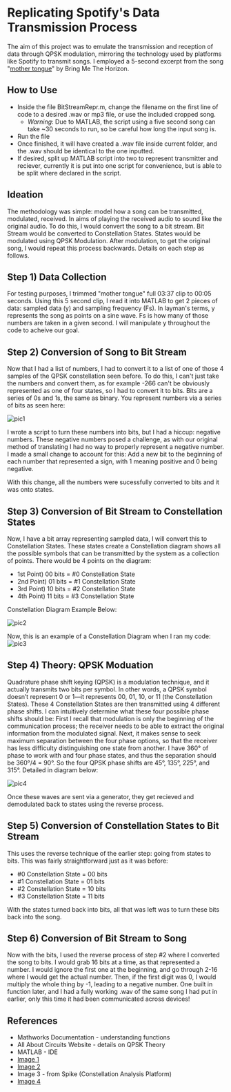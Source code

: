 # Replicating Spotify's Data Transmission Process
The aim of this project was to emulate the transmission and reception of data through QPSK modulation, mirroring the technology used by platforms like Spotify to transmit songs. I employed a 5-second excerpt from the song "[mother tongue](https://www.youtube.com/watch?v=-aC_TSkGvPw)" by Bring Me The Horizon. 

## How to Use
* Inside the file BitStreamRepr.m, change the filename on the first line of code to a desired .wav or mp3 file, or use the included cropped song.
  * *Warning*: Due to MATLAB, the script using a five second song can take ~30 seconds to run, so be careful how long the input song is.
* Run the file
* Once finished, it will have created a .wav file inside current folder, and the .wav should be identical to the one inputted.
* If desired, split up MATLAB script into two to represent transmitter and reciever, currently it is put into one script for convenience, but is able to be split where declared in the script.


## Ideation
The methodology was simple: model how a song can be transmitted, modulated, received. In aims of playing the received audio to sound like the original audio. To do this, I would convert the song
to a bit stream. Bit Stream would be converted to Constellation States. States would be modulated using QPSK Modulation. After modulation, to get the original song, I would repeat this process backwards.
Details on each step as follows.

## Step 1) Data Collection
For testing purposes, I trimmed "mother tongue" full 03:37 clip to 00:05 seconds. Using this 5 second clip, I read it into MATLAB to get 2 pieces of data: sampled data (y) and sampling frequency
(Fs). In layman's terms, y represents the song as points on a sine wave. Fs is how many of those numbers are taken in a given second. I will manipulate y throughout the code to acheive our goal.

## Step 2) Conversion of Song to Bit Stream
Now that I had a list of numbers, I had to convert it to a list of one of those 4 samples of the QPSK constellation seen before. To do this, I can't just take the numbers and convert them, as for example -266 can't be obviously represented as one of four states, so I had to convert it to bits. Bits are a series of 0s and 1s, the same as binary. You represent numbers via a series of bits as seen here:

![pic1](https://github.com/rudra-singh1/Spotify-Data-Transmission-Workflow/assets/136931703/9cde6c22-4f59-4fe2-a84d-139913d5cff9)

I wrote a script to turn these numbers into bits, but I had a hiccup: negative numbers. These negative numbers posed a challenge, as with our original method of translating I had no way to properly represent a negative number. I made a small change to account for this: Add a new bit to the beginning of each number that represented a sign, with 1 meaning positive and 0 being negative.

With this change, all the numbers were sucessfully converted to bits and it was onto states.

## Step 3) Conversion of Bit Stream to Constellation States
Now, I have a bit array representing sampled data, I will convert this to Constellation States. These states create a Constellation diagram shows all the possible symbols that can be
transmitted by the system as a collection of points. There would be 4 points on the diagram:
* 1st Point) 00 bits = #0 Constellation State
* 2nd Point) 01 bits = #1 Constellation State
* 3rd Point) 10 bits = #2 Constellation State
* 4th Point) 11 bits = #3 Constellation State

Constellation Diagram Example Below:

![pic2](https://github.com/rudra-singh1/Spotify-Data-Transmission-Workflow/assets/136931703/eafbc7d8-f86d-4196-b7a2-2679f7f3a455)

Now, this is an example of a Constellation Diagram when I ran my code:
![pic3](https://github.com/rudra-singh1/Spotify-Data-Transmission-Workflow/assets/136931703/370868e0-d66b-482f-92ed-731e2bdda765)


## Step 4) Theory: QPSK Moduation
Quadrature phase shift keying (QPSK) is a modulation technique, and it actually transmits two bits per symbol. In other words, a QPSK symbol doesn’t represent 0 or 1—it
represents 00, 01, 10, or 11 (the Constellation States). These 4 Constellation States are then transmitted using 4 different phase shifts. I can intuitively determine what these four possible phase shifts should be: First I recall that modulation is only the beginning of the communication process; the receiver needs to be able to extract the original information from the modulated signal. Next, it makes sense to seek maximum separation between the four phase options, so that the receiver has less difficulty distinguishing one state from another. I have 360° of phase to work with and four phase states, and thus the separation should be 360°/4 = 90°. So the four QPSK phase shifts are 45°, 135°, 225°, and 315°. Detailed in diagram below:

![pic4](https://github.com/rudra-singh1/Spotify-Data-Transmission-Workflow/assets/136931703/86ce7846-ac31-418a-bb78-acebc4d789cc)

Once these waves are sent via a generator, they get recieved and demodulated back to states using the reverse process.
## Step 5) Conversion of Constellation States to Bit Stream

This uses the reverse technique of the earlier step: going from states to bits. This was fairly straightforward just as it was before:

* #0 Constellation State = 00 bits
* #1 Constellation State = 01 bits
* #2 Constellation State = 10 bits
* #3 Constellation State = 11 bits

With the states turned back into bits, all that was left was to turn these bits back into the song.

## Step 6) Conversion of Bit Stream to Song

Now with the bits, I used the reverse process of step #2 where I converted the song to bits. I would grab 16 bits at a time, as that represented a number. I would ignore the first one at the beginning, and go through 2-16 where I would get the actual number. Then, if the first digit was 0, I would multiply the whole thing by -1, leading to a negative number. One built in function later, and I had a fully working .wav of the same song I had put in earlier, only this time it had been communicated across devices!

## References
* Mathworks Documentation - understanding functions
* All About Circuits Website - details on QPSK Theory
* MATLAB - IDE
* [Image 1](https://knowthecode.io/labs/basics-of-digitizing-data/episode-5)
* [Image 2](https://www.techglads.com/cse/sem3/qpsk/)
* Image 3 - from Spike (Constellation Analysis Platform)
* [Image 4](https://www.allaboutcircuits.com/technical-articles/quadrature-phase-shift-keying-qpsk-modulation/)
